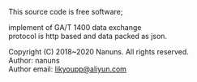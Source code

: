 
This source code is free software;

implement of GA/T 1400 data exchange  
protocol is http based and data packed as json.

Copyright (C) 2018~2020 Nanuns. All rights reserved.  
Author: nanuns  
Author email: likyoupp@aliyun.com

